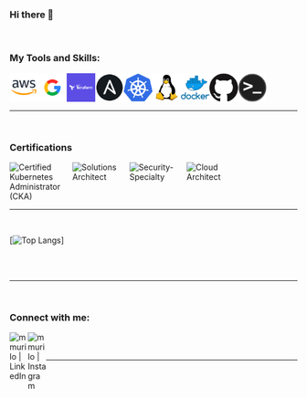 ### Hi there 👋


<br />

### My Tools and Skills:

<img align="left" alt="AWS" width="50px" src="https://raw.githubusercontent.com/github/explore/80688e429a7d4ef2fca1e82350fe8e3517d3494d/topics/aws/aws.png" />

<img align="left" alt="GCP" width="50px" src="https://raw.githubusercontent.com/github/explore/80688e429a7d4ef2fca1e82350fe8e3517d3494d/topics/google/google.png" />

<img align="left" alt="Terraform" width="50px" src="https://raw.githubusercontent.com/github/explore/80688e429a7d4ef2fca1e82350fe8e3517d3494d/topics/terraform/terraform.png" />

<img align="left" alt="Ansible" width="50px" src="https://raw.githubusercontent.com/github/explore/80688e429a7d4ef2fca1e82350fe8e3517d3494d/topics/ansible/ansible.png" />

<img align="left" alt="Kubernetes" width="50px" src="https://raw.githubusercontent.com/github/explore/80688e429a7d4ef2fca1e82350fe8e3517d3494d/topics/kubernetes/kubernetes.png" />

<img align="left" alt="Linux" width="50px" src="https://raw.githubusercontent.com/github/explore/80688e429a7d4ef2fca1e82350fe8e3517d3494d/topics/linux/linux.png" />

<img align="left" alt="Docker" width="50px" src="https://raw.githubusercontent.com/github/explore/80688e429a7d4ef2fca1e82350fe8e3517d3494d/topics/docker/docker.png" />

<img align="left" alt="GitHub" width="50px" src="https://raw.githubusercontent.com/github/explore/78df643247d429f6cc873026c0622819ad797942/topics/github/github.png" />

<img align="left" alt="Terminal" width="50px" src="https://raw.githubusercontent.com/github/explore/80688e429a7d4ef2fca1e82350fe8e3517d3494d/topics/terminal/terminal.png" />


<br />
<br />
<br />

---

<br />

### Certifications

[<img align="left" alt="Certified Kubernetes Administrator (CKA)" width="110px" src="https://images.credly.com/images/8b8ed108-e77d-4396-ac59-2504583b9d54/cka_from_cncfsite__281_29.png" />](https://www.credly.com/badges/4addba1b-a003-4df3-99d2-58130bb1332b)

[<img align="left" alt="Solutions Architect" width="100px" src="https://images.credly.com/size/340x340/images/2d84e428-9078-49b6-a804-13c15383d0de/image.png" />](https://www.credly.com/badges/2bbfb5b8-9296-44ba-9bcb-ac76a457d660)

[<img align="left" alt="Security-Specialty" width="100px" src="https://images.credly.com/size/340x340/images/53acdae5-d69f-4dda-b650-d02ed7a50dd7/image.png" />](https://www.credly.com/badges/564be69c-ec61-414a-98c6-d4b5e531abec)

[<img align="left" alt="Cloud Architect" width="95px" src="https://templates.images.credential.net/16590181582433100721069374350922.png" />](https://www.credential.net/7b77f4b1-433e-4307-b92c-cbb8276a78a8)

<!--
[<img align="left" alt="Cloud Engineer" width="80px" src="https://api.accredible.com/v1/frontend/credential_website_embed_image/badge/13644961" />](https://www.credential.net/6c338192-50b1-4d29-a7a1-2b0a8bbebcf4)
-->

<br />
<br />
<br />
<br />

---

<br />

[![Top Langs](https://github-readme-stats.vercel.app/api/top-langs/?username=mmurilo)]

<br />
<br />

---

<br />

### Connect with me:

[<img align="left" alt="mmurilo | LinkedIn" width="32px" src="https://cdn.jsdelivr.net/npm/simple-icons@v3/icons/linkedin.svg" />][linkedin]
[<img align="left" alt="mmurilo | Instagram" width="32px" src="https://cdn.jsdelivr.net/npm/simple-icons@v3/icons/instagram.svg" />][instagram]

<br />
<br />

---

[instagram]: https://instagram.com/mmurilomr
[linkedin]: https://linkedin.com/in/mmurilo

<!--
**mmurilo/mmurilo** is a ✨ _special_ ✨ repository because its `README.md` (this file) appears on your GitHub profile.

Here are some ideas to get you started:

- 🔭 I’m currently working on ...
- 🌱 I’m currently learning ...
- 👯 I’m looking to collaborate on ...
- 🤔 I’m looking for help with ...
- 💬 Ask me about ...
- 📫 How to reach me: ...
- 😄 Pronouns: ...
- ⚡ Fun fact: ...
-->
